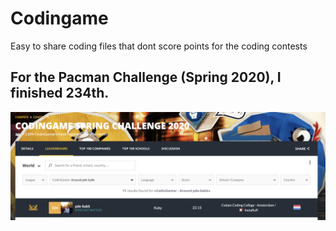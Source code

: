 # Codingame
Easy to share coding files that dont score points for the coding contests

## For the Pacman Challenge (Spring 2020), I finished 234th.
![Peer Pacman](Pacmanresults.png)
